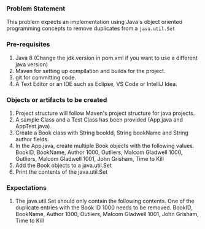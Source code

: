 ### Problem Statement

This problem expects an implementation using Java's object oriented programming concepts to remove duplicates from a `java.util.Set` 

### Pre-requisites

1. Java 8 (Change the jdk.version in pom.xml if you want to use a different java version)
2. Maven for setting up compilation and builds for the project.
3. git for committing code.
4. A Text Editor or an IDE such as Eclipse, VS Code or IntelliJ Idea.

### Objects or artifacts to be created

1. Project structure will follow Maven's project structure for java projects.
2. A sample Class and a Test Class has been provided (App.java and AppTest.java).
3. Create a Book class with String bookId, String bookName and String author fields.
4. In the App.java, create multiple Book objects with the following values.
  BookID, BookName, Author
  1000, Outliers, Malcom Gladwell
  1000, Outliers, Malcom Gladwell
  1001, John Grisham, Time to Kill
5. Add the Book objects to a java.util.Set
6. Print the contents of the java.util.Set

### Expectations

1. The java.util.Set should only contain the following contents. One of the duplicate entries with the Book ID 1000 needs to be removed.
   BookID, BookName, Author
   1000, Outliers, Malcom Gladwell
   1001, John Grisham, Time to Kill